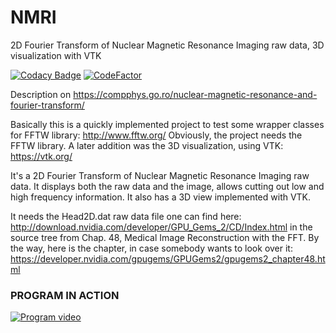 # NMRI
2D Fourier Transform of Nuclear Magnetic Resonance Imaging raw data, 3D visualization with VTK

[![Codacy Badge](https://api.codacy.com/project/badge/Grade/9249fa3267d84c819fc48af840b73392)](https://app.codacy.com/gh/aromanro/NMRI?utm_source=github.com&utm_medium=referral&utm_content=aromanro/NMRI&utm_campaign=Badge_Grade_Settings)
[![CodeFactor](https://www.codefactor.io/repository/github/aromanro/nmri/badge)](https://www.codefactor.io/repository/github/aromanro/nmri)

Description on https://compphys.go.ro/nuclear-magnetic-resonance-and-fourier-transform/

Basically this is a quickly implemented project to test some wrapper classes for FFTW library: http://www.fftw.org/ Obviously, the project needs the FFTW library.
A later addition was the 3D visualization, using VTK: https://vtk.org/

It's a 2D Fourier Transform of Nuclear Magnetic Resonance Imaging raw data. It displays both the raw data and the image, allows cutting out low and high frequency information.
It also has a 3D view implemented with VTK.

It needs the Head2D.dat raw data file one can find here: http://download.nvidia.com/developer/GPU_Gems_2/CD/Index.html in the source tree from Chap. 48, Medical Image Reconstruction with the FFT.
By the way, here is the chapter, in case somebody wants to look over it: https://developer.nvidia.com/gpugems/GPUGems2/gpugems2_chapter48.html

### PROGRAM IN ACTION

[![Program video](https://img.youtube.com/vi/toGlT4gNKds/0.jpg)](https://youtu.be/toGlT4gNKds)
